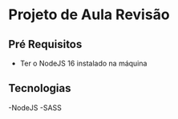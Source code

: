 # Projeto de Aula Revisão

## Pré Requisitos
- Ter o NodeJS 16 instalado na máquina

## Tecnologias

-NodeJS
-SASS